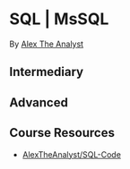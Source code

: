 # SQL | MsSQL

By [Alex The Analyst](https://github.com/AlexTheAnalyst)

## Intermediary

## Advanced

## Course Resources

* [AlexTheAnalyst/SQL-Code](https://github.com/AlexTheAnalyst/SQL-Code/tree/master)
